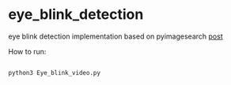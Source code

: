 # eye_blink_detection
eye blink detection implementation based on pyimagesearch [post](https://www.pyimagesearch.com/2017/04/24/eye-blink-detection-opencv-python-dlib/)

How to run:
<pre><code>
python3 Eye_blink_video.py
</code></pre>
